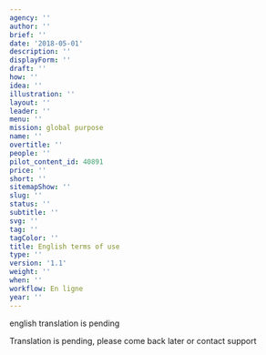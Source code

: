 ```yaml
---
agency: ''
author: ''
brief: ''
date: '2018-05-01'
description: ''
displayForm: ''
draft: ''
how: ''
idea: ''
illustration: ''
layout: ''
leader: ''
menu: ''
mission: global purpose
name: ''
overtitle: ''
people: ''
pilot_content_id: 40891
price: ''
short: ''
sitemapShow: ''
slug: ''
status: ''
subtitle: ''
svg: ''
tag: ''
tagColor: ''
title: English terms of use
type: ''
version: '1.1'
weight: ''
when: ''
workflow: En ligne
year: ''
---
```


english translation is pending

Translation is pending, please come back later or contact support